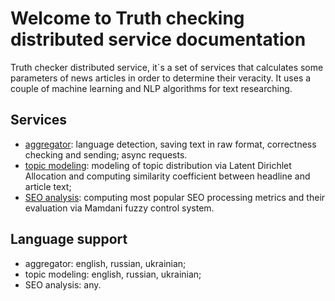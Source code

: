 # Welcome to Truth checking distributed service documentation

Truth checker distributed service, it`s a set of services that calculates some parameters of news articles
in order to determine their veracity. It uses a couple of machine learning and NLP algorithms for text researching.

## Services
- [aggregator](aggregator.md): language detection, saving text in raw format, correctness checking and sending;
async requests.
- [topic modeling](topic_modeling.md): modeling of topic distribution via Latent Dirichlet Allocation and computing
similarity coefficient between headline and article text;
- [SEO analysis](seo_analysis.md): computing most popular SEO processing metrics and their evaluation via
Mamdani fuzzy control system.

## Language support
- aggregator: english, russian, ukrainian;
- topic modeling: english, russian, ukrainian;
- SEO analysis: any.